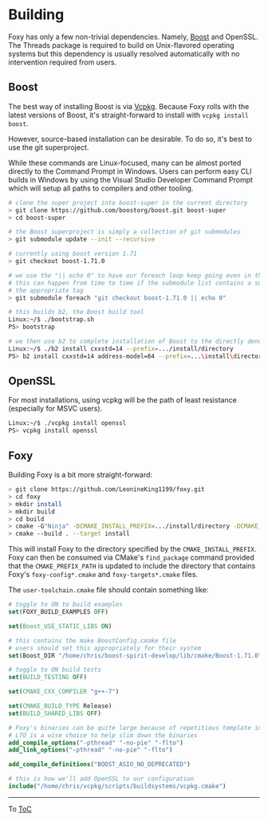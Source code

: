 # Building

Foxy has only a few non-trivial dependencies. Namely, [Boost](https://github.com/boostorg/boost) and
OpenSSL. The Threads package is required to build on Unix-flavored operating systems but this
dependency is usually resolved automatically with no intervention required from users.

## Boost

The best way of installing Boost is via [Vcpkg](https://github.com/Microsoft/vcpkg). Because Foxy
rolls with the latest versions of Boost, it's straight-forward to install with `vcpkg install boost`.

However, source-based installation can be desirable. To do so, it's best to use the git
superproject.

While these commands are Linux-focused, many can be almost ported directly to the Command Prompt in
Windows. Users can perform easy CLI builds in Windows by using the Visual Studio Developer Command
Prompt which will setup all paths to compilers and other tooling.

```bash
# clone the super project into boost-super in the current directory
> git clone https://github.com/boostorg/boost.git boost-super
> cd boost-super

# the Boost superproject is simply a collection of git submodules
> git submodule update --init --recursive

# currently using boost version 1.71
> git checkout boost-1.71.0

# we use the "|| echo 0" to have our foreach loop keep going even in the case of failure
# this can happen from time to time if the submodule list contains a submodule that doesn't have
# the appropriate tag
> git submodule foreach "git checkout boost-1.71.0 || echo 0"

# this builds b2, the Boost build tool
Linux:~/$ ./bootstrap.sh
PS> bootstrap

# we then use b2 to complete installation of Boost to the directly denoted by the --prefix option
Linux:~/$ ./b2 install cxxstd=14 --prefix=.../install/directory
PS> b2 install cxxstd=14 address-model=64 --prefix=...\install\directory
```

## OpenSSL

For most installations, using vcpkg will be the path of least resistance (especially for MSVC
users).

```bash
Linux:~/$ ./vcpkg install openssl
PS> vcpkg install openssl
```

## Foxy

Building Foxy is a bit more straight-forward:

```bash
> git clone https://github.com/LeonineKing1199/foxy.git
> cd foxy
> mkdir install
> mkdir build
> cd build
> cmake -G"Ninja" -DCMAKE_INSTALL_PREFIX=.../install/directory -DCMAKE_TOOLCHAIN_FILE=.../user-toolchain.cmake ..
> cmake --build . --target install
```

This will install Foxy to the directory specified by the `CMAKE_INSTALL_PREFIX`. Foxy can then be
consumed via CMake's `find_package` command provided that the `CMAKE_PREFIX_PATH` is updated to
include the directory that contains Foxy's `foxy-config*.cmake` and `foxy-targets*.cmake` files.

The `user-toolchain.cmake` file should contain something like:

```cmake
# toggle to ON to build examples
set(FOXY_BUILD_EXAMPLES OFF)

set(Boost_USE_STATIC_LIBS ON)

# this contains the make BoostConfig.cmake file
# users should set this appropriately for their system
set(Boost_DIR "/home/chris/boost-spirit-develop/lib/cmake/Boost-1.71.0")

# toggle to ON build tests
set(BUILD_TESTING OFF)

set(CMAKE_CXX_COMPILER "g++-7")

set(CMAKE_BUILD_TYPE Release)
set(BUILD_SHARED_LIBS OFF)

# Foxy's binaries can be quite large because of repetitious template instantiations
# LTO is a wise choice to help slim down the binaries
add_compile_options("-pthread" "-no-pie" "-flto")
add_link_options("-pthread" "-no-pie" "-flto")

add_compile_definitions("BOOST_ASIO_NO_DEPRECATED")

# this is how we'll add OpenSSL to our configuration
include("/home/chris/vcpkg/scripts/buildsystems/vcpkg.cmake")
```

---

To [ToC](./index.md#Table-of-Contents)
